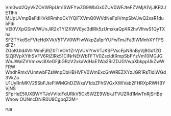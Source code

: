 Vm0wd2QyVkZOVWRpUm1SWFYwZG9WbGx0ZUV0WFJteFZVMjA1VjJKR2JETlhh
MUpUVmpBeFdHVkliRmhoCk1YQlFXVmQ0WVdNeFpIVmpSbVJwQ2xaR1dubFdi
VEI0VXpGSmVWUnJiR2xTYlZKWVEyc3dlRk5zUmxkaQpXR2hvVlhwS1QyTXha
SFZTYkdScFVteHdXVkV5TVV0WFIwWkpZa1prYUFwTmJFa3lWMnhXYTFSdFZr
ZGoKUld4VllrWmFjRlZ0TlVOV1ZrVjVUVlYwVTJKSFVscFpNRnByVjBGd1ZG
SlZjRVpXYlhSVFV6RlZlRk51ClNrNEtWbTFTV0ZscldtRmpSbFYzVm10MGJG
WnJWalZVVmxwcllXeGFjbGRzV2xkaVdHaE1Wa2RrZDJGVwpXbkppUkZwWFRW
WndhRmxVUmtwbFZsWnpDbHBHVFV0WmExcGhWREZXYzJGR1RsTldiWGd3VkZa
U1UyRnMKV25SbFJteFlWMGhDZWxaV1dsZFhSVGxXWlVab2FHRXpRWHBYVjNS
SFpHeE5lUXBWYTJoVVltdFdURkV5Ck5WZE9WbkJTVUZRd1MwTnRjSHBpWnow
OUNncDNlR0U9CgpqZ2M=

rua